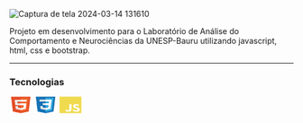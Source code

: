 ![Captura de tela 2024-03-14 131610](https://github.com/NayGois/Unesp-Lacen/assets/107863739/c1b44655-f9ff-465e-b868-e1bc4486f913)

Projeto em desenvolvimento para o Laboratório de Análise do Comportamento e Neurociências 
da UNESP-Bauru utilizando javascript, html, css e bootstrap.

---

### Tecnologias

 <img align="center" alt="Nayara-HTML" height="30" width="40" src="https://raw.githubusercontent.com/devicons/devicon/master/icons/html5/html5-original.svg">
 <img align="center" alt="Nayara-CSS" height="30" width="40" src="https://raw.githubusercontent.com/devicons/devicon/master/icons/css3/css3-original.svg">
 <img align="center" alt="Nayara-Js" height="30" width="40" src="https://raw.githubusercontent.com/devicons/devicon/master/icons/javascript/javascript-plain.svg">
